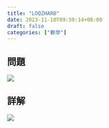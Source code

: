 ```yaml
---
title: "LOQZHARB"
date: 2023-11-10T09:59:14+08:00
draft: false
categories: ["數學"]
---
```

<!--more-->

## 問題
<img src="/posts/solution/LOQZHARB-q.png">

## 詳解
<img src="/posts/solution/LOQZHARB-sol.png">

